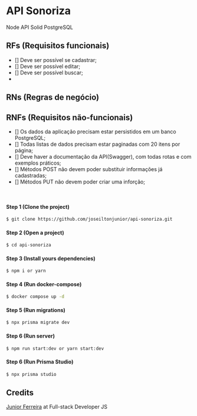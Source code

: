 # API Sonoriza

Node API Solid PostgreSQL

## RFs (Requisitos funcionais)

- [] Deve ser possível se cadastrar;
- [] Deve ser possível editar;
- [] Deve ser possível buscar;
-
## RNs (Regras de negócio)


## RNFs (Requisitos não-funcionais)

- [] Os dados da aplicação precisam estar persistidos em um banco PostgreSQL;
- [] Todas listas de dados precisam estar paginadas com 20 itens por página;
- [] Deve haver a documentação da API(Swagger), com todas rotas e com exemplos práticos;
- [] Métodos POST não devem poder substituir informações já cadastradas;
- [] Métodos PUT não devem poder criar uma inforção;

<br/>

#### Step 1 (Clone the project)
```sh
$ git clone https://github.com/joseiltonjunior/api-sonoriza.git
```
#### Step 2 (Open a project)
```sh
$ cd api-sonoriza
```
#### Step 3 (Install yours dependencies)
```sh
$ npm i or yarn 
```
#### Step 4 (Run docker-compose)
```sh
$ docker compose up -d
```

#### Step 5 (Run migrations)
```sh
$ npx prisma migrate dev
```
#### Step 6 (Run server) 
```sh
$ npm run start:dev or yarn start:dev
```
#### Step 6 (Run Prisma Studio) 
```sh
$ npx prisma studio
```

## Credits

<a href="https://www.instagram.com/dvlp.code/" target="_blank">Junior Ferreira</a> at Full-stack Developer JS